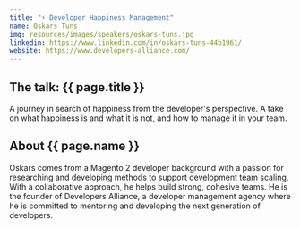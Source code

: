 ```yaml
---
title: "⚡ Developer Happiness Management"
name: Oskars Tuns
img: resources/images/speakers/oskars-tuns.jpg
linkedin: https://www.linkedin.com/in/oskars-tuns-44b1961/
website: https://www.developers-alliance.com/
---
```


## The talk: {{ page.title }}

<p>A journey in search of happiness from the developer's perspective. A take on what happiness is and what it is not, and how to manage it in your team.</p>

## About {{ page.name }}

<p>Oskars comes from a Magento 2 developer background with a passion for researching and developing methods to support development team scaling. With a collaborative approach, he helps build strong, cohesive teams. He is the founder of Developers Alliance, a developer management agency where he is committed to mentoring and developing the next generation of developers.</p>
